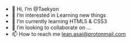 - 👋 Hi, I’m @Taekyon
- 👀 I’m interested in Learning new things
- 🌱 I’m currently learning HTML5 & CSS3
- 💞️ I’m looking to collaborate on ...
- 📫 How to reach me lean.asai@protonmail.com

<!---
Taekyon/Taekyon is a ✨ special ✨ repository because its `README.md` (this file) appears on your GitHub profile.
You can click the Preview link to take a look at your changes.
--->
